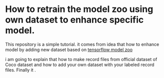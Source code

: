# How to retrain the model zoo using own dataset to enhance specific model. 

This repository is a simple tutorial. it comes from idea that how to enhance model by adding new dataset based on [tensorflow model zoo](https://github.com/tensorflow/models/blob/master/research/object_detection/g3doc/detection_model_zoo.md)

i am going to explain that how to make record files from official dataset of Coco dataset and how to add your own dataset with your labeled record files. Finally it .
